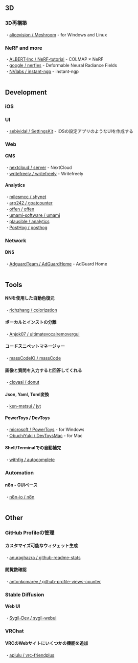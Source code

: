 <!-- 記法
メインカテゴリ(興味の対象全体の概念)を#, サブカテゴリを##/###, サブカテゴリよりも細分化された具体的なプロジェクト名などを####とする。
各項目は以下の形式で記載する。
・[リポジトリ名](リンク) - 説明
 -->

## 3D
### 3D再構築
・[alicevision / Meshroom](https://github.com/alicevision/Meshroom) - for Windows and Linux  

### NeRF and more
・[ALBERT-Inc / NeRF-tutorial](https://github.com/ALBERT-Inc/NeRF-tutorial) - COLMAP × NeRF  
・[google / nerfies](https://github.com/google/nerfies) - Deformable Neural Radiance Fields  
・[NVlabs / instant-ngp](https://github.com/NVlabs/instant-ngp) - instant-ngp  
<br>

## Development
### iOS
### UI
・[sebjvidal / SettingsKit](https://github.com/sebjvidal/SettingsKit) - iOSの設定アプリのようなUIを作成する  

### Web
#### CMS
・[nextcloud / server](https://github.com/nextcloud/server) - NextCloud  
・[writefreely / writefreely](https://github.com/writefreely/writefreely) - Writefreely  

#### Analytics
・[milesmcc / shynet](https://github.com/milesmcc/shynet)  
・[arp242 / goatcounter](https://github.com/arp242/goatcounter)  
・[offen / offen](https://github.com/offen/offen)  
・[umami-software / umami](https://github.com/umami-software/umami)  
・[plausible / analytics](https://github.com/plausible/analytics)  
・[PostHog / posthog](https://github.com/PostHog/posthog)  

### Network
#### DNS
・[AdguardTeam / AdGuardHome](https://github.com/AdguardTeam/AdGuardHome) - AdGuard Home  
<br>

## Tools
#### NNを使用した自動色復元
・[richzhang / colorization](https://github.com/richzhang/colorization)  

#### ボーカルとインストの分離
・[Anjok07 / ultimatevocalremovergui](https://github.com/Anjok07/ultimatevocalremovergui)  

#### コードスニペットマネージャー
・[massCodeIO / massCode](https://github.com/massCodeIO/massCode)  

#### 画像と質問を入力すると回答してくれる
・[clovaai / donut](https://github.com/clovaai/donut)  

#### Json, Yaml, Toml変換
・[ken-matsui / jyt](https://github.com/ken-matsui/jyt)  

#### PowerToys / DevToys
・[microsoft / PowerToys](https://github.com/microsoft/PowerToys) - for Windows  
・[ObuchiYuki / DevToysMac](https://github.com/ObuchiYuki/DevToysMac) - for Mac  

#### Shell/Terminalでの自動補完
・[withfig / autocomplete](https://github.com/withfig/autocomplete)  

### Automation
#### n8n - GUIベース
・[n8n-io / n8n](https://github.com/n8n-io/n8n)  
<br>

## Other
<!-- トップカテゴリ-->
### GitHub Profileの管理
#### カスタマイズ可能なウィジェット生成
・[anuraghazra / github-readme-stats](https://github.com/anuraghazra/github-readme-stats)  
#### 閲覧数確認
・[antonkomarev / github-profile-views-counter](https://github.com/antonkomarev/github-profile-views-counter)  

### Stable Diffusion
#### Web UI
・[Sygil-Dev / sygil-webui](https://github.com/Sygil-Dev/sygil-webui)  

### VRChat
#### VRCのWebサイトにいくつかの機能を追加
・[aplulu / vrc-friendplus](https://github.com/aplulu/vrc-friendplus)  
<br>
